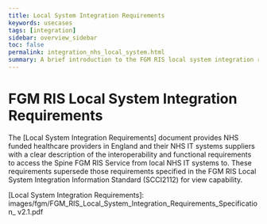 ```yaml
---
title: Local System Integration Requirements
keywords: usecases
tags: [integration]
sidebar: overview_sidebar
toc: false
permalink: integration_nhs_local_system.html
summary: A brief introduction to the FGM RIS local system integration requirements.
---
```



<!--
![GP Connect Priority Capabilities](images/overview/priority_capabilities.png)
-->

# FGM RIS Local System Integration Requirements #

The [Local System Integration Requirements] document provides NHS funded healthcare providers in England and their NHS IT systems suppliers with a clear description of the interoperability and functional requirements to access the Spine FGM RIS Service from local NHS IT systems to. These requirements supersede those requirements specified in the FGM RIS Local System Integration Information Standard (SCCI2112) for view capability.



[Local System Integration Requirements]: images/fgm/FGM_RIS_Local_System_Integration_Requirements_Specification_ v2.1.pdf